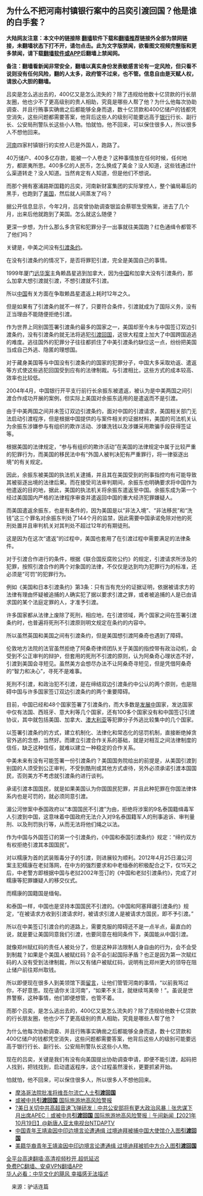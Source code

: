  <!-- 面包屑导航 --> <h2>为什么不把河南村镇银行案中的吕奕引渡回国？他是谁的白手套？</h2> <p class="notice"><b>大陆网友注意：本文中的链接除 <a href="https://github.com/bannedbook/fanqiang" >翻墙</a>软件下载和<a href="https://github.com/killgcd/justmysocks/blob/master/README.md">翻墙推荐</a>链接外全部为禁网链接，未翻墙状态下打不开，请勿点击。此为文字版禁闻，欲看图文视频完整版和更多禁闻，请下载<a href="https://github.com/bannedbook/fanqiang">翻墙软件或APP</a>后翻墙上禁闻网。</p><p>备注：翻墙看新闻非常安全，翻墙以真实身份发表敏感言论有一定风险，但只看不说则没有任何风险，翻的人太多，政府管不过来，也不管。信息自由是天赋人权，请放心大胆的翻墙。</b></p>  <div class="entry"> <p id="summary">吕奕是怎么逃出去的，400亿又是怎么流失的？除了违规给他数十亿贷款的行长朋友圈，他也少不了更高级别的贵人相助，究竟是哪些人帮了他？为什么他每次协助调查、并且行贿事实确凿之后都能够全身而退，数十亿贷款和400亿储户的钱都凭空消失，这些问题都需要答案，他背后这些人的级别可能要远高于<a href="https://www.bannedbook.org/bnews/tag/%e9%93%b6%e8%a1%8c/" class="st_tag internal_tag" rel="tag" title="标签 银行 下的日志">银行</a>行长、副行长、公安局刑警队长这些小人物。怕就怕，他不回来，可以保住很多人，所以很多人不想他回来。</p> <p id="conimg"><a href="https://www.bannedbook.org/bnews/tag/%e6%b2%b3%e5%8d%97/" class="st_tag internal_tag" rel="tag" title="标签 河南 下的日志">河南</a>四家村镇银行的实控人已是外国人，跑路了。</p> <p>40万储户、400多亿存款，能被一个人卷走？这种事情放在任何时候，任何地方，都匪夷所思。400多亿的人民币，怎么换成了美金？没人知道，这些钱通过什么渠道转走？没人知道。当然肯定有人知道，但是他们不想说。</p> <p>而那个拥有塞浦路斯国籍的吕奕，河南新财富集团的实际掌控人，整个骗局幕后的黑手，也跑到了<a href="https://www.bannedbook.org/bnews/tag/%e7%be%8e%e5%9b%bd/" class="st_tag internal_tag" rel="tag" title="标签 美国 下的日志">美国</a>，然后就人间蒸发了吗？</p> <p>据公开信息显示，今年2月，吕奕曾协助调查银监会蔡鄂生受贿案，进去了几个月，出来后他就跑到了美国。怎么就这么随便？</p> <p>更深一步想，为什么那么多贪官和犯罪分子一出事就往美国跑？红色通缉令都管不了他们吗？</p> <p>关键是，中美之间没有<a href="https://www.bannedbook.org/bnews/tag/%E5%BC%95%E6%B8%A1/" class="st_tag internal_tag" rel="tag" title="标签 引渡 下的日志">引渡</a><a href="https://www.bannedbook.org/bnews/tag/%E6%9D%A1%E7%BA%A6/" class="st_tag internal_tag" rel="tag" title="标签 条约 下的日志">条约</a>。</p> <p>在没有引渡条约的情况下，是否将罪犯引渡，完全是美国自己的事情。</p> <p>1999年厦门<span class='wp_keywordlink'><a href="https://www.bannedbook.org/forum2/topic77.html" title="远华案黑幕" target="_blank">远华案</a></span>主角赖昌星逃到加拿大，因为<span class='wp_keywordlink_affiliate'><a href="https://www.bannedbook.org/" title="中国" target="_blank">中国</a></span>和加拿大没有引渡条约，那么加拿大想引渡就引渡，不想引渡就不引渡。</p> <p>所以<a href="https://www.bannedbook.org/bnews/tag/%E4%B8%AD%E5%9B%BD/" class="st_tag internal_tag" rel="tag" title="标签 中国 下的日志">中国</a>有关方面在争取赖昌星遣返上耗时12年之久。</p>  <p>但是如果有了引渡条约就不一样了，只要符合条件，引渡就成为了国际义务，没有正当理由不能随便拒绝引渡。</p> <p>作为世界上同别国签署引渡条约最多的国家之一，美国却至今未与中国签订双边引渡条约，没有引渡条约就无法将逃犯<a href="https://www.bannedbook.org/bnews/tag/%E5%BC%95%E6%B8%A1%E5%9B%9E%E5%9B%BD/" class="st_tag internal_tag" rel="tag" title="标签 引渡回国 下的日志">引渡回国</a>，这很大程度上加大了中国跨国追逃的难度。逃往国外的犯罪分子往往都抓住了中美引渡条约缺位这一点，纷纷把美国当成自己外逃、隐匿的理想国。</p> <p>对于藏身美国等与中国没有引渡条约的国家的犯罪分子，中国大多采取劝返、遣返等方式使这些逃犯回国受到应有的法律制裁。与引渡相比，这些方式的成本较高、效率也比较低。</p> <p>2004年4月，中国银行开平支行前行长余振东被遣返，被认为是中美两国之间引渡合作成功开展的案例，但实际上美国对余振东适用的是遣返而不是引渡。</p> <p>由于中美两国之间并未签订双边引渡条约，面对中国的引渡请求，美国相关部门无法启动引渡程序，但是根据中国提供的与案件相关的证据材料，美国的司法机关认为余振东涉嫌参与有组织的欺诈活动、涉嫌洗钱以及涉嫌采用欺骗手段获得签证等。</p> <p>根据美国的法律规定，“参与有组织的欺诈活动”在美国的法律规定中属于比较严重的犯罪行为，而美国的移民法中有“外国人被判决犯有严重罪行，将一律驱逐出境”的有关规定。</p> <p>因此，余振东被美国的执法机关逮捕，并且其在美国受到的刑事指控均有可能导致其被驱逐出境的法律后果。而在接受司法审判期间，余振东也明确要求将中国作为他遣返的目的地，据此，美国的执法机关将余振东遣返至中国。余振东成为第一个经过美国国内严格的法律程序审查并遣返回中国的重大经济犯罪嫌疑人。</p> <p>而美国遣返余振东，也是有条件的，因为美国是以“非法入境”、“非法移民”和“洗钱”这三个罪名对余振东判处了144个月的监禁，因此需要中国承诺免除对他的死刑处置并且审判机关对其判处不超过12年的有期徒刑。</p> <p>这是因为在这次“遣返”的过程中，美国也套用了在引渡过程中需要满足的法律条件。</p> <p>对于引渡合作进行的条件，根据《联合国反腐败公约》的规定，引渡请求所涉及的犯罪，按照引渡合作的两个对象国的法律，不仅仅是达到均为犯罪行为的标准，还必须是“可罚”的犯罪行为。</p>  <p>例如《美国和日本引渡条约》第3条：只有当有充分的证据证明，依据被请求方的法律有理由怀疑被追捕的人确实犯了据以要求引渡之罪，或者被追捕的人是已由请求国的某个法庭定罪的人，才准予引渡。</p> <p>许多国家都从法律上废除了死刑，相应地，在引渡领域，两个国家之间在签署引渡条约时，也普遍将死刑不引渡原则明文规定在条约的内容中。</p> <p>所以虽然英国和美国之间有引渡条约，但是美国想引渡阿桑奇也遇到了障碍。</p> <p>伦敦地方法院的法官虽然拒绝了阿桑奇律师团队关于美国的指控带有政治动机，会受到不公正审判的辩护，但套用的死刑不引渡的原则，认为阿桑奇心理状态不好，引渡到美国会寻短见。虽然美方会想尽办法不让阿桑奇寻短见，但是凭借阿桑奇的“智力和决心”，寻死不是难事。</p> <p>死刑不引渡，和政治犯不引渡，是在缔结双边引渡条约中公认的两个原则，也是阻碍中国与许多国家签订双边引渡条约的两个重要障碍。</p> <p>目前，中国已经和48个国家签署了引渡条约，而大多数是<span class='wp_keywordlink'><a href="https://www.bannedbook.org/forum11/topic335.html" title="禁片：发展中出现的问题，只能靠发展解决？" target="_blank">发展中</a></span>国家，发达国家中仅有法国、西班牙、意大利等几个国家，还有100多个国家没有和中国签订引渡协议，其中就包括美国、加拿大、<a href="https://www.bannedbook.org/bnews/tag/%e6%be%b3%e5%a4%a7%e5%88%a9%e4%ba%9a/" class="st_tag internal_tag" rel="tag" title="标签 澳大利亚 下的日志">澳大利亚</a>等犯罪分子外逃比较集中的几个国家。</p> <p>以签署引渡条约的方式，建立机制化、法律化和常态化的惩罚机制，直接断绝掉贪官外逃的念想，当然好。而建立引渡合作关系的基础，就是对相互之间法律制度的信任，缺乏这种信任，就难以建立一种稳定的合作关系。</p> <p>中美未来有没有可能签署一份引渡条约？美国国务院给出的前提是，从美国引渡到别国的人须受到公正审判，不受到酷刑或其他方式虐待，另外必须承诺引渡本国国民，否则美方不考虑就引渡条约进行谈判。</p> <p>承诺引渡本国国民，就是如果美国认为你国国民犯罪，并且此种犯罪在你国法律体系内也是可罚的，就必须同意引渡。</p> <p>湄公河惨案中泰国政府以“本国国民不引渡”为由，拒绝将涉案的9名泰国籍缉毒军人引渡到中国，这意味着中国政府无法介入对9名泰国籍军人的刑事追诉、审判量刑、以及刑罚执行等，从而无法将他们绳之以法。</p>  <p>作为中国与外国签订的第一个引渡条约，《中国和泰国引渡条约》规定：“缔约双方有权拒绝引渡其本国国民”。</p> <p>对以糯康为首的武装贩毒分子的引渡，则进展较为顺利。2012年4月25日湄公河案主犯糯康在老挝落网，在中方的强烈要求和中老缅泰的积极配合之下，仅15天之后，中老警方即根据中国与老挝2002年签订的《中国和老挝引渡条约》，完成了对糯康等犯罪嫌疑人的移交仪式。</p> <p>而糯康的国籍国是缅甸。</p> <p>和泰国一样，中国也是坚持本国国民不引渡的。《中国和阿塞拜疆引渡条约》规定，“在被请求方收到引渡请求时，被请求引渡人是被请求方国民，即不予引渡。”</p> <p>所以在中美签订引渡合约的道路上，需要克服的障碍还不是一点半点，最直白的说，就是要让美国同意我们引渡，也要同意在相同条件下，美国能从中国引渡。</p> <p>就像郑州赋红码的责任人被处分了，但是这种非法限制人身自由的行为，会不会受到制裁？如果是个美国人被赋红码？会不会引起国际矛盾？也正是因为第一次赋红码的人没有受到法律制裁，所以又有储户被赋红码，说明有比郑州更大的领导在阻止储户前往郑州取钱。</p> <p>所以即便现在很多人到美领馆下面<span class='wp_keywordlink'><a href="https://www.bannedbook.org/bnews/tougao/" title="留言" target="_blank">留言</a></span>，让他们管管河南的事情，“以前我骂过你，不好意思。现在请你关注河南”，“如果不关注，就继续骂美帝！”。虽说是世界警察，这种事情，他们即便想管，也管不着。</p> <p>而那个吕奕，是怎么逃出去的，400亿又是怎么流失的？除了违规给他数十亿贷款的行长朋友圈，他也少不了更高级别的贵人相助，究竟是哪些人帮了他？</p> <p>为什么他每次协助调查、并且行贿事实确凿之后都能够全身而退，数十亿贷款和400亿储户的钱都凭空消失，这些问题都需要答案，他背后这些人的级别可能要远高于银行行长、副行长、公安局刑警队长这些小人物。</p> <p>现在的吕奕，关键是我们有没有向美国提出协助调查申请，即便不能引渡，起码把人找到，把钱找到，启动遣返程序，这个过程虽然漫长，更要抓紧开始。</p>  <p>怕就怕，他不回来，可以保住很多人，所以很多人不想他回来。</p> <div id="taboola-mid-1"></div>  <ul class='op-related-articles' title='相关阅读'> <li><a href='https://www.bannedbook.org/bnews/ssgc/20211217/1666821.html' target='_blank'>摩洛哥法院批准将维吾尔流亡人士<b>引渡回国</b></a></li> <li><a href='https://www.bannedbook.org/bnews/taiwannews/20211019/1640703.html' target='_blank'>或被中共<b>引渡回国</b> 国际旅游地高风险警报</a></li> <li><a href='https://www.bannedbook.org/bnews/taiwannews/20211019/1640660.html' target='_blank'>?美日关切中共高超音速飞弹研发｜中共公安部将有更大政治风暴｜张忠谋下月出席APEC｜或被中共<b>引渡回国</b> 国际旅游地高风险警报｜午间新闻【2021年10月19日】@新唐人亚太电视台NTDAPTV</a></li> <li><a href='https://www.bannedbook.org/bnews/headline/20210522/1551854.html' target='_blank'>中国青年王靖渝因中印边境言论遭通缉 过境迪拜被捕中国大使馆介入图<b>引渡回国</b></a></li> <li><a href='https://www.bannedbook.org/bnews/headline/20210521/1551142.html' target='_blank'>美籍华裔青年王靖渝因中印边境言论遭通缉 过境迪拜被抓中方介入图<b>引渡回国</b></a></li> </ul> <p class="texttj"> <a href="https://github.com/bannedbook/fanqiang/wiki/V2ray%E6%9C%BA%E5%9C%BA" target="_blank">全平台高速翻墙:高清视频秒开,超低延迟</a><br/> <a href="https://github.com/bannedbook/fanqiang/wiki/%E7%A6%81%E9%97%BB%E7%BD%91%E5%AE%89%E5%8D%93%E7%BF%BB%E5%A2%99%E6%96%B0%E9%97%BBAPP" target="_blank">免费PC翻墙、安卓VPN翻墙APP</a><br/> <a href="https://www.bannedbook.org/bnews/comments/20220220/1694796.html" target="_blank">华人必看：中华文化的飓风 幸福感无法描述</a> </p><p class="src-info">　来源：驴话连篇 </p><a name='sharetosocial'></a>  <div style="margin-bottom:5px;padding-bottom:5px;clear:both"> <div id="archive-pix-1" class="banner-ads"> <!-- AuctionX Display platform tag START --> <div id="27602x728x90x621x_ADSLOT1" clicktrack="%%CLICK_URL_ESC%%"></div>  <!-- AuctionX Display platform tag END --> </div> <div id="archive-pix-2" class="banner-ads"> <!-- AuctionX Display platform tag START --> <div id="27556x300x250x621x_ADSLOT1" clicktrack="%%CLICK_URL_ESC%%" style="margin:0 auto;text-align:center"></div>  <!-- AuctionX Display platform tag END --> </div> </div>  <div id="archive-pix-1" class="banner-ads"> <!-- AuctionX Display platform tag START --> <div id="27603x728x90x621x_ADSLOT1" clicktrack="%%CLICK_URL_ESC%%"></div>  <!-- AuctionX Display platform tag END --> </div> </div><!--END ENTRY--> 
